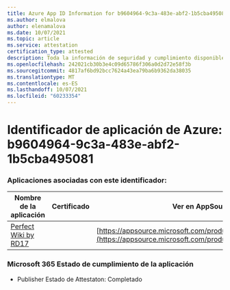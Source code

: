 ```yaml
---
title: Azure App ID Information for b9604964-9c3a-483e-abf2-1b5cba495081
ms.author: elmalova
author: elenamalova
ms.date: 10/07/2021
ms.topic: article
ms.service: attestation
certification_type: attested
description: Toda la información de seguridad y cumplimiento disponible para b9604964-9c3a-483e-abf2-1b5cba495081.
ms.openlocfilehash: 242021cb30b3e4c09d65786f306a0d2d72e58f3b
ms.sourcegitcommit: 4817af6bd92bcc7624a43ea79ba6b9362da38035
ms.translationtype: MT
ms.contentlocale: es-ES
ms.lasthandoff: 10/07/2021
ms.locfileid: "60233354"
---
```

# <a name="azure-app-id-b9604964-9c3a-483e-abf2-1b5cba495081"></a>Identificador de aplicación de Azure: b9604964-9c3a-483e-abf2-1b5cba495081


### <a name="apps-associated-with-this-id"></a>Aplicaciones asociadas con este identificador:
| **Nombre de la aplicación** | **Certificado** | **Ver en AppSource** |
|--------------|---------------|-----------------------|
| [Perfect Wiki by RD17](https://docs.microsoft.com/microsoft-365-app-certification/forward/WA200001679) |  | [https://appsource.microsoft.com/product/office/WA200001679](https://appsource.microsoft.com/product/office/WA200001679) |

### <a name="microsoft-365-app-compliance-status"></a>Microsoft 365 Estado de cumplimiento de la aplicación
- Publisher Estado de Attestaton: Completado
